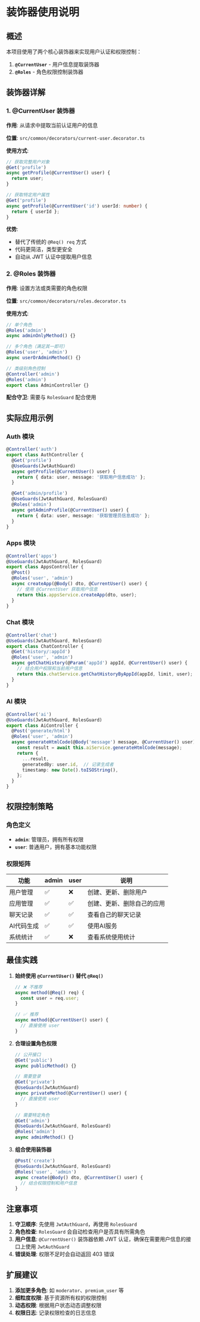 # 装饰器使用说明

## 概述

本项目使用了两个核心装饰器来实现用户认证和权限控制：

1. **`@CurrentUser`** - 用户信息提取装饰器
2. **`@Roles`** - 角色权限控制装饰器

## 装饰器详解

### 1. @CurrentUser 装饰器

**作用**: 从请求中提取当前认证用户的信息

**位置**: `src/common/decorators/current-user.decorator.ts`

**使用方式**:
```typescript
// 获取完整用户对象
@Get('profile')
async getProfile(@CurrentUser() user) {
  return user;
}

// 获取特定用户属性
@Get('profile')
async getProfile(@CurrentUser('id') userId: number) {
  return { userId };
}
```

**优势**:
- 替代了传统的 `@Req() req` 方式
- 代码更简洁，类型更安全
- 自动从 JWT 认证中提取用户信息

### 2. @Roles 装饰器

**作用**: 设置方法或类需要的角色权限

**位置**: `src/common/decorators/roles.decorator.ts`

**使用方式**:
```typescript
// 单个角色
@Roles('admin')
async adminOnlyMethod() {}

// 多个角色（满足其一即可）
@Roles('user', 'admin')
async userOrAdminMethod() {}

// 类级别角色控制
@Controller('admin')
@Roles('admin')
export class AdminController {}
```

**配合守卫**: 需要与 `RolesGuard` 配合使用

## 实际应用示例

### Auth 模块
```typescript
@Controller('auth')
export class AuthController {
  @Get('profile')
  @UseGuards(JwtAuthGuard)
  async getProfile(@CurrentUser() user) {
    return { data: user, message: '获取用户信息成功' };
  }

  @Get('admin/profile')
  @UseGuards(JwtAuthGuard, RolesGuard)
  @Roles('admin')
  async getAdminProfile(@CurrentUser() user) {
    return { data: user, message: '获取管理员信息成功' };
  }
}
```

### Apps 模块
```typescript
@Controller('apps')
@UseGuards(JwtAuthGuard, RolesGuard)
export class AppsController {
  @Post()
  @Roles('user', 'admin')
  async createApp(@Body() dto, @CurrentUser() user) {
    // 使用 @CurrentUser 获取用户信息
    return this.appsService.createApp(dto, user);
  }
}
```

### Chat 模块
```typescript
@Controller('chat')
@UseGuards(JwtAuthGuard, RolesGuard)
export class ChatController {
  @Get('history/:appId')
  @Roles('user', 'admin')
  async getChatHistory(@Param('appId') appId, @CurrentUser() user) {
    // 结合用户权限和当前用户信息
    return this.chatService.getChatHistoryByAppId(appId, limit, user);
  }
}
```

### AI 模块
```typescript
@Controller('ai')
@UseGuards(JwtAuthGuard, RolesGuard)
export class AiController {
  @Post('generate/html')
  @Roles('user', 'admin')
  async generateHtmlCode(@Body('message') message, @CurrentUser() user) {
    const result = await this.aiService.generateHtmlCode(message);
    return {
      ...result,
      generatedBy: user.id,  // 记录生成者
      timestamp: new Date().toISOString(),
    };
  }
}
```

## 权限控制策略

### 角色定义
- **`admin`**: 管理员，拥有所有权限
- **`user`**: 普通用户，拥有基本功能权限

### 权限矩阵
| 功能 | admin | user | 说明 |
|------|-------|------|------|
| 用户管理 | ✅ | ❌ | 创建、更新、删除用户 |
| 应用管理 | ✅ | ✅ | 创建、更新、删除自己的应用 |
| 聊天记录 | ✅ | ✅ | 查看自己的聊天记录 |
| AI代码生成 | ✅ | ✅ | 使用AI服务 |
| 系统统计 | ✅ | ❌ | 查看系统使用统计 |

## 最佳实践

1. **始终使用 `@CurrentUser()` 替代 `@Req()`**
   ```typescript
   // ❌ 不推荐
   async method(@Req() req) {
     const user = req.user;
   }
   
   // ✅ 推荐
   async method(@CurrentUser() user) {
     // 直接使用 user
   }
   ```

2. **合理设置角色权限**
   ```typescript
   // 公开接口
   @Get('public')
   async publicMethod() {}
   
   // 需要登录
   @Get('private')
   @UseGuards(JwtAuthGuard)
   async privateMethod(@CurrentUser() user) {
     // 直接使用 user
   }
   
   // 需要特定角色
   @Get('admin')
   @UseGuards(JwtAuthGuard, RolesGuard)
   @Roles('admin')
   async adminMethod() {}
   ```

3. **组合使用装饰器**
   ```typescript
   @Post('create')
   @UseGuards(JwtAuthGuard, RolesGuard)
   @Roles('user', 'admin')
   async create(@Body() dto, @CurrentUser() user) {
     // 结合权限控制和用户信息
   }
   ```

## 注意事项

1. **守卫顺序**: 先使用 `JwtAuthGuard`，再使用 `RolesGuard`
2. **角色检查**: `RolesGuard` 会自动检查用户是否具有所需角色
3. **用户信息**: `@CurrentUser()` 装饰器依赖 JWT 认证，确保在需要用户信息的接口上使用 `JwtAuthGuard`
4. **错误处理**: 权限不足时会自动返回 403 错误

## 扩展建议

1. **添加更多角色**: 如 `moderator`、`premium_user` 等
2. **细粒度权限**: 基于资源所有权的权限控制
3. **动态权限**: 根据用户状态动态调整权限
4. **权限日志**: 记录权限检查的日志信息

